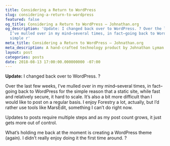 ```yaml
---
title: Considering a Return to WordPress
slug: considering-a-return-to-wordpress
featured: false
og_title: Considering a Return to WordPress – Johnathan.org
og_description: 'Update: I changed back over to WordPress. ? Over the last few weeks,
  I’ve mulled over in my mind–several times, in fact–going back to WordPress for the
  simple r'
meta_title: Considering a Return to WordPress – Johnathan.org
meta_description: A hand-crafted technology product by Johnathan Lyman
layout: post
categories: posts
date: 2018-08-13 17:00:00.000000000 -07:00
---
```


 **Update:** I changed back over to WordPress. ?

Over the last few weeks, I’ve mulled over in my mind–several times, in fact–going back to WordPress for the simple reason that a static site, while fast and relatively secure, it hard to scale. It’s also a bit more difficult than I would like to post on a regular basis. I enjoy Forestry a lot, actually, but I’d rather use tools like MarsEdit, something I can’t do right now.

Updates to posts require multiple steps and as my post count grows, it just gets more out of control.

What’s holding me back at the moment is creating a WordPress theme (again). I didn’t really enjoy doing it the first time around. ?

